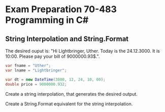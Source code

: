 # Exam Preparation 70-483 Programming in C#

## String Interpolation and String.Format

The desired ouput is: "Hi Lightbringer, Uther. Today is the 24.12.3000. It is 10:00. Please pay your bill of 9000000.93$.".

```c#
var fname = "Uther";
var lname = "Lightbringer";

var dt = new DateTime(3000, 12, 24, 10, 00);
double price = 9000000.932;
```

Create a string interpolation, that generates the desired output.

Create a String.Format equivalent for the string interpolation.
